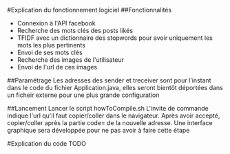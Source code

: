 #Explication du fonctionnement logiciel
##Fonctionnalités
- Connexion à l'API facebook
- Recherche des mots clés des posts likés
- TFIDF avec un dictionnaire des stopwords pour avoir uniquement les mots les plus pertinents
- Envoi de ses mots clés
- Recherche des images de l'utilisateur
- Envoi de l'url de ces images

##Paramétrage
Les adresses des sender et treceiver sont pour l'instant dans le code du fichier Application.java, elles seront bientôt déportées dans un ficheir externe pour une plus grande configuration

##Lancement
Lancer le script howToCompile.sh
L'invite de commande indique l'url qu'il faut copier/coller dans le navigateur. Après avoir accepté, copier/coller après la partie code= de la nouvelle adresse.
Une interface graphique sera développée pour ne pas avoir à faire cette étape

#Explication du code
TODO
